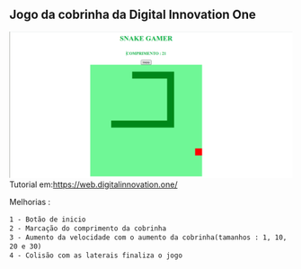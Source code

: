 ## Jogo da cobrinha da Digital Innovation One

![SnakeGame](snakeGame.PNG)
Tutorial em:https://web.digitalinnovation.one/

Melhorias :

	1 - Botão de inicio
	2 - Marcação do comprimento da cobrinha
	3 - Aumento da velocidade com o aumento da cobrinha(tamanhos : 1, 10, 20 e 30)
	4 - Colisão com as laterais finaliza o jogo